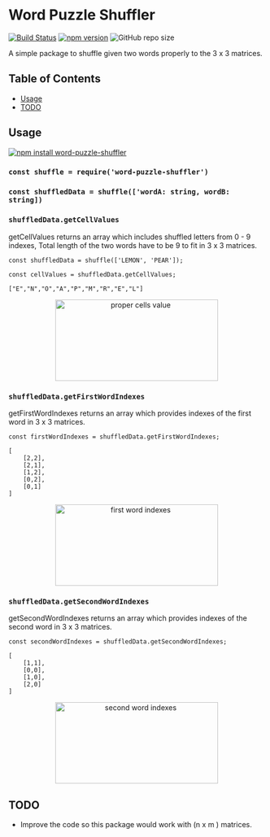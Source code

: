 # Word Puzzle Shuffler

[![Build Status](https://travis-ci.com/OzkanAbdullahoglu/word-puzzle-shuffler.svg?branch=master)](https://travis-ci.com/OzkanAbdullahoglu/word-puzzle-shuffler) [![npm version](https://badge.fury.io/js/word-puzzle-shuffler.svg)](https://badge.fury.io/js/word-puzzle-shuffler)
![GitHub repo size](https://img.shields.io/github/repo-size/OzkanAbdullahoglu/word-puzzle-shuffler)


A simple package to shuffle given two words properly to the 3 x 3 matrices. 

## Table of Contents
- [Usage](#usage)
- [TODO](#todo)

## Usage

[![npm install word-puzzle-shuffler](https://nodei.co/npm/word-puzzle-shuffler.png)](https://nodei.co/npm/word-puzzle-shuffler/)

### `const shuffle = require('word-puzzle-shuffler')`
### `const shuffledData = shuffle(['wordA: string, wordB: string])`
### `shuffledData.getCellValues`
getCellValues returns an array which includes shuffled letters from 0 - 9 indexes, 
Total length of the two words have to be 9 to fit in 3 x 3 matrices.

```const shuffledData = shuffle(['LEMON', 'PEAR']);```

```const cellValues = shuffledData.getCellValues;```

```["E","N","O","A","P","M","R","E","L"]```

<p align="center">
<img src="./assets/images/demoCellsValue.png" alt="proper cells value" width="320px" height=160px>
</p>

### `shuffledData.getFirstWordIndexes`
getFirstWordIndexes returns an array which provides indexes of the first word in 3 x 3 matrices.

```const firstWordIndexes = shuffledData.getFirstWordIndexes;```

```
[
    [2,2],
    [2,1],
    [1,2],
    [0,2],
    [0,1]
]
```
<p align="center">
<img src="./assets/images/getFirstWordIndexes.png" alt="first word indexes" width="320px" height=160px>
</p>

### `shuffledData.getSecondWordIndexes`
getSecondWordIndexes returns an array which provides indexes of the second word in 3 x 3 matrices.

```const secondWordIndexes = shuffledData.getSecondWordIndexes;```
```
[
    [1,1],
    [0,0],
    [1,0],
    [2,0]
]
```

<p align="center">
<img src="./assets/images/getSecondWordIndexes.png" alt="second word indexes" width="320px" height=160px>
</p>

## TODO 

* Improve the code so this package would work with (n x m ) matrices.
